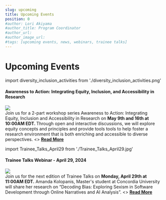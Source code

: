```yaml
---
slug: upcoming
title: Upcoming Events
position: 0
#author: Lori Akiyama
#author_title: Program Coordinator 
#author_url: 
#author_image_url: 
#tags: [upcoming events, news, webinars, trainee talks]
---
```

# Upcoming Events
import diversity_inclusion_activities from './diversity_inclusion_activities.png'
 

<div class="container2">
<h4>Awareness to Action: Integrating Equity, Inclusion, and Accessibility in Research</h4>
<div class="events ">
<div class="manuel_cosentino_n_CMLApjfI_unsplash1">
<img src={diversity_inclusion_activities}/>
</div>
<div class="text">
Join us for a 2-part workshop series Awareness to Action: Integrating Equity, Inclusion and Accessibility in Research on <strong>May 9th and 16th at 10:00AM EDT. </strong>
Through open and interactive discussions, we will explore equity concepts and principles and provide tools tools to help foster a research environment that is both enriching and accessible to diverse perspectives.
<></>
<a href="/blog/2022/09/21/upcoming/event/Awareness_to_Action_Integrating_Equity_Inclusion_and_Accessibility_in_Research"> <strong>Read More</strong></a>
</div>
</div>  </div> 

 





import Trainee_Talks_April29 from './Trainee_Talks_April29.jpg'


<div class="container2">
<h4>Trainee Talks Webinar - April 29, 2024</h4>
<div class="events ">
<div class="manuel_cosentino_n_CMLApjfI_unsplash1">
<img src={Trainee_Talks_April29}/>
</div>
<div class="text">
Join us for the next edition of Trainee Talks on <strong>Monday, April 29th at 11:00AM EDT.</strong>  Amanda Kolopanis, Master's student at Concordia University will share her research on “Decoding Bias: Exploring Sexism in Software Development through Online Narratives and AI Analysis”.
<></>
<a href="/blog/2022/09/21/upcoming/event/Trainee_Talks_April29"> <strong>Read More</strong></a>
</div>
</div>  </div> 